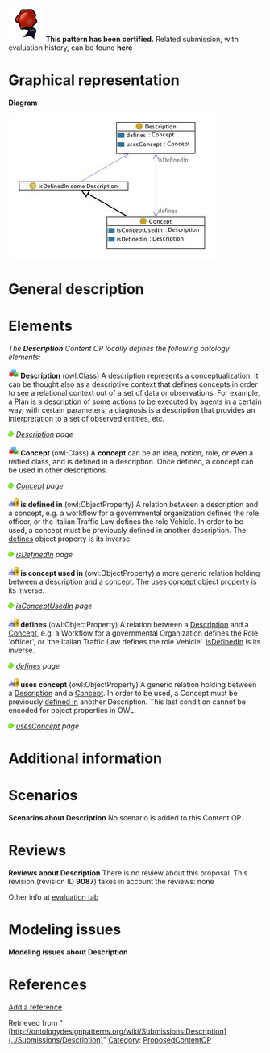 [![](../images/thumb/b/b5/Certified.png/70px-Certified.png)](../Image/Certified.png "Certified.png") __This pattern has been certified.__
Related submission, with evaluation history, can be found __here__





#  Graphical representation


__Diagram__




[![Image:Description.jpg](../images/6/61/Description.jpg)](../Image/Description.jpg "Image:Description.jpg")




#  General description


  




#  Elements


_The __Description__ Content OP locally defines the following ontology elements:_




[![Class](../images/thumb/2/27/Class.gif/20px-Class.gif)](../Image/Class.gif "Class") __Description__ (owl:Class) A description represents a conceptualization. It can be thought also as a descriptive
context that defines concepts in order to see a relational context out of a set of data or observations.
For example, a Plan is a description of some actions to be executed by agents in a certain way, with
certain parameters; a diagnosis is a description that provides an interpretation to a set of observed
entities, etc. 



 [![](../images/thumb/8/87/ArrowRight.gif/11px-ArrowRight.gif)](../Image/ArrowRight.gif "ArrowRight.gif") _[Description](../Submissions/Description/Description "Submissions:Description/Description") page_

[![Class](../images/thumb/2/27/Class.gif/20px-Class.gif)](../Image/Class.gif "Class") __Concept__ (owl:Class) A __concept__ can be an idea, notion, role, or even a reified class, and is defined in a description.
Once defined, a concept can be used in other descriptions. 



 [![](../images/thumb/8/87/ArrowRight.gif/11px-ArrowRight.gif)](../Image/ArrowRight.gif "ArrowRight.gif") _[Concept](../Submissions/Description/Concept "Submissions:Description/Concept") page_

[![ObjectProperty](../images/thumb/c/c3/ObjectProperty.gif/20px-ObjectProperty.gif)](../Image/ObjectProperty.gif "ObjectProperty") __is defined in__ (owl:ObjectProperty) A relation between a description and a concept, e.g. a workflow for a governmental
organization defines the role officer, or the Italian Traffic Law defines the role Vehicle. In order to be
used, a concept must be previously defined in another description. The  [defines](../Submissions/Description/defines "Submissions:Description/defines") object property is its inverse. 



 [![](../images/thumb/8/87/ArrowRight.gif/11px-ArrowRight.gif)](../Image/ArrowRight.gif "ArrowRight.gif") _[isDefinedIn](../Submissions/Description/isDefinedIn "Submissions:Description/isDefinedIn") page_

[![ObjectProperty](../images/thumb/c/c3/ObjectProperty.gif/20px-ObjectProperty.gif)](../Image/ObjectProperty.gif "ObjectProperty") __is concept used in__ (owl:ObjectProperty) a more generic relation holding between a description and a concept.
The  [uses concept](../Submissions/Description/usesConcept "Submissions:Description/usesConcept") object property is its inverse. 



 [![](../images/thumb/8/87/ArrowRight.gif/11px-ArrowRight.gif)](../Image/ArrowRight.gif "ArrowRight.gif") _[isConceptUsedIn](../Submissions/Description/isConceptUsedIn "Submissions:Description/isConceptUsedIn") page_

[![ObjectProperty](../images/thumb/c/c3/ObjectProperty.gif/20px-ObjectProperty.gif)](../Image/ObjectProperty.gif "ObjectProperty") __defines__ (owl:ObjectProperty) A relation between a  [Description](../Submissions/Description/Description "Submissions:Description/Description") and a  [Concept](../Submissions/Description/Concept "Submissions:Description/Concept"), e.g. a Workflow for a governmental Organization defines the Role 'officer', or 'the Italian Traffic Law defines the role Vehicle'.  [isDefinedIn](../Submissions/Description/isDefinedIn "Submissions:Description/isDefinedIn") is its inverse. 



 [![](../images/thumb/8/87/ArrowRight.gif/11px-ArrowRight.gif)](../Image/ArrowRight.gif "ArrowRight.gif") _[defines](../Submissions/Description/defines "Submissions:Description/defines") page_

[![ObjectProperty](../images/thumb/c/c3/ObjectProperty.gif/20px-ObjectProperty.gif)](../Image/ObjectProperty.gif "ObjectProperty") __uses concept__ (owl:ObjectProperty) A generic relation holding between a  [Description](../Submissions/Description/Description "Submissions:Description/Description") and a  [Concept](../Submissions/Description/Concept "Submissions:Description/Concept"). In order to be used, a Concept must be previously  [defined in](../Submissions/Description/isDefinedIn "Submissions:Description/isDefinedIn") another Description. This last condition cannot be encoded for object properties in OWL. 



 [![](../images/thumb/8/87/ArrowRight.gif/11px-ArrowRight.gif)](../Image/ArrowRight.gif "ArrowRight.gif") _[usesConcept](../Submissions/Description/usesConcept "Submissions:Description/usesConcept") page_
#  Additional information


#  Scenarios



__Scenarios about Description__
No scenario is added to this Content OP.




#  Reviews



__Reviews about Description__
There is no review about this proposal.
This revision (revision ID __9087__) takes in account the reviews: none


Other info at [evaluation tab](http://ontologydesignpatterns.org/wiki/index.php?title=Submissions:Description&action=evaluation "http://ontologydesignpatterns.org/wiki/index.php?title=Submissions:Description&action=evaluation")




  




#  Modeling issues



__Modeling issues about Description__

  




#  References


[Add a reference](index.php@title=Odp%253AAdd_reference&subject=../Submissions/Description "http://ontologydesignpatterns.org/wiki/index.php?title=Odp:Add_reference&subject=Submissions%3ADescription")


  






Retrieved from "[http://ontologydesignpatterns.org/wiki/Submissions:Description](../Submissions/Description)"
 [Category](http://ontologydesignpatterns.org/wiki/Special:Categories "Special:Categories"): [ProposedContentOP](../Category/ProposedContentOP "Category:ProposedContentOP")